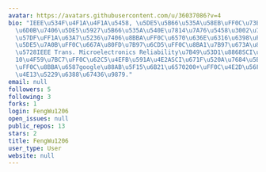 ```yaml
---
avatar: https://avatars.githubusercontent.com/u/36037086?v=4
bio: "IEEE\u534F\u4F1A\u4F1A\u5458, \u5DE5\u5B66\u535A\u58EB\uFF0C\u73B0\u4E3A\u5357\
  \u6D0B\u7406\u5DE5\u5927\u5B66\u535A\u540E\u7814\u7A76\u5458\u3002\u7814\u7A76\u9886\
  \u57DF\uFF1A\u63A7\u5236\u7406\u8BBA\uFF0C\u6570\u636E\u6316\u6398\uFF0C\u8F6F\u4EF6\
  \u5DE5\u7A0B\uFF0C\u667A\u80FD\u7B97\u6CD5\uFF0C\u8BA1\u7B97\u673A\u89C6\u89C9\u3002\
  \u5728IEEE Trans. Microelectronics Reliability\u7B49\u53D1\u8868SCI\u8BBA\u6587\
  10\u4F59\u7BC7\uFF0C\u62C5\u4EFB\u591A\u4E2ASCI\u671F\u520A\u7684\u5BA1\u7A3F\u4EBA\
  \uFF0C\u8BBA\u6587google\u88AB\u5F15\u6B21\u6570200+\uFF0C\u4E2D\u56FD\u53D1\u660E\
  \u4E13\u5229\u6388\u67436\u9879."
email: null
followers: 5
following: 3
forks: 1
login: FengWu1206
open_issues: null
public_repos: 13
stars: 2
title: FengWu1206
user_type: User
website: null
---
```


